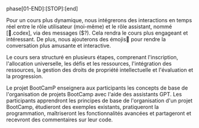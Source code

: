 phase[01-END]:[STOP]:[end] 

Pour un cours plus dynamique, nous intégrerons des interactions en temps réel entre le rôle utilisateur (moi-même) et le rôle assistant, nommé [📔.codex], via des messages ($?). Cela rendra le cours plus engageant et intéressant. De plus, nous ajouterons des émojis🤖 pour rendre la conversation plus amusante et interactive.

Le cours sera structuré en plusieurs étapes, comprenant l'inscription, l'allocation universelle, les défis et les ressources, l'intégration des ressources, la gestion des droits de propriété intellectuelle et l'évaluation et la progression.

Le projet BootCamP enseignera aux participants les concepts de base de l'organisation de projets BootCamp avec l'aide des assistants GPT. Les participants apprendront les principes de base de l'organisation d'un projet BootCamp, étudieront des exemples existants, pratiqueront la programmation, maîtriseront les fonctionnalités avancées et partageront et recevront des commentaires sur leur code.